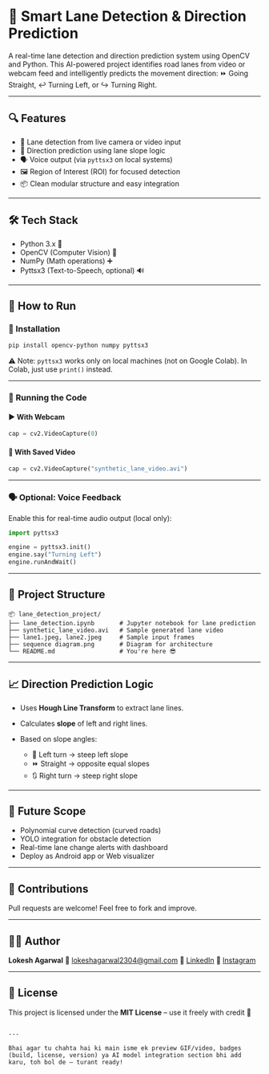 # 🚗 Smart Lane Detection & Direction Prediction

A real-time lane detection and direction prediction system using OpenCV and Python. This AI-powered project identifies road lanes from video or webcam feed and intelligently predicts the movement direction: ⏩ Going Straight, ↩️ Turning Left, or ↪️ Turning Right.

---

## 🔍 Features

- 🎥 Lane detection from live camera or video input
- 🧠 Direction prediction using lane slope logic
- 🗣️ Voice output (via `pyttsx3` on local systems)
- 🖼️ Region of Interest (ROI) for focused detection
- 📦 Clean modular structure and easy integration

---

## 🛠️ Tech Stack

- Python 3.x 🐍
- OpenCV (Computer Vision) 🎥
- NumPy (Math operations) ➕
- Pyttsx3 (Text-to-Speech, optional) 🔊

---

## 🚀 How to Run

### 🔧 Installation

```bash
pip install opencv-python numpy pyttsx3
````

⚠️ Note: `pyttsx3` works only on local machines (not on Google Colab). In Colab, just use `print()` instead.

---

### 🧪 Running the Code

#### ▶️ With Webcam

```python
cap = cv2.VideoCapture(0)
```

#### 📼 With Saved Video

```python
cap = cv2.VideoCapture("synthetic_lane_video.avi")
```

---

### 🗣️ Optional: Voice Feedback

Enable this for real-time audio output (local only):

```python
import pyttsx3

engine = pyttsx3.init()
engine.say("Turning Left")
engine.runAndWait()
```

---

## 📁 Project Structure

```
📦 lane_detection_project/
├── lane_detection.ipynb       # Jupyter notebook for lane prediction
├── synthetic_lane_video.avi   # Sample generated lane video
├── lane1.jpeg, lane2.jpeg     # Sample input frames
├── sequence diagram.png       # Diagram for architecture
└── README.md                  # You're here 😎
```

---

## 📈 Direction Prediction Logic

* Uses **Hough Line Transform** to extract lane lines.
* Calculates **slope** of left and right lines.
* Based on slope angles:

  * 🔄 Left turn → steep left slope
  * ⏩ Straight → opposite equal slopes
  * 🔃 Right turn → steep right slope

---

## 🚧 Future Scope

* Polynomial curve detection (curved roads)
* YOLO integration for obstacle detection
* Real-time lane change alerts with dashboard
* Deploy as Android app or Web visualizer

---

## 🤝 Contributions

Pull requests are welcome! Feel free to fork and improve.

---

## 👨‍💻 Author

**Lokesh Agarwal**
📧 [lokeshagarwal2304@gmail.com](mailto:lokeshagarwal2304@gmail.com)
🔗 [LinkedIn](https://www.linkedin.com/in/lokeshagarwal2304)
📸 [Instagram](https://instagram.com/_lokesh._.agarwal_)

---

## 📜 License

This project is licensed under the **MIT License** – use it freely with credit 🙌

```

---

Bhai agar tu chahta hai ki main isme ek preview GIF/video, badges (build, license, version) ya AI model integration section bhi add karu, toh bol de — turant ready!
```
